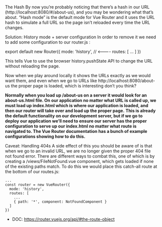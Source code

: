 The Hash
By now you’re probably noticing that there’s a hash in our URL (http://localhost:8080/#/about-us), and you may be wondering what that’s about. “Hash mode” is the default mode for Vue Router and it uses the URL hash to simulate a full URL so the page isn’t reloaded every time the URL changes.

Solution: History mode + server configuration
In order to remove it we need to add some configuration to our router.js :

export default new Router({
      mode: 'history', // <----
      routes: [
       ...
      ]
    })

This tells Vue to use the browser history.pushState API to change the URL without reloading the page.

Now when we play around locally it shows the URLs exactly as we would want them, and even when we go to URLs like http://localhost:8080/about-us the proper page is loaded, which is interesting don’t you think?

**Normally when you load up /about-us on a server it would look for an about-us.html file. On our application no matter what URL is called up, we must load up index.html which is where our application is loaded, and then our router will take over and load up the proper page.**
**This is already the default functionality on our development server, but if we go to deploy our application we’ll need to ensure our server has the proper configuration to serve up our index.html no matter what route is navigated to. The Vue Router documentation has a bunch of example configurations showing how to do this.**

Caveat: Handling 404s
A side effect of this you should be aware of is that when we go to an invalid URL, we are no longer given the proper 404 file not found error. There are different ways to combat this, one of which is by creating a /views/FileNotFound.vue component, which gets loaded if none of the existing paths match. To do this we would place this catch-all route at the bottom of our routes.js:

    ...
    const router = new VueRouter({
      mode: 'history',
      routes: [
        ...
        { path: '*', component: NotFoundComponent }
      ]
    })


- DOC: https://router.vuejs.org/api/#the-route-object

